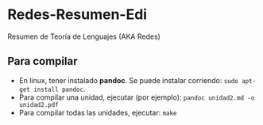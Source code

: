 # Redes-Resumen-Edi
Resumen de Teoría de Lenguajes (AKA Redes)

## Para compilar
* En linux, tener instalado **pandoc**. Se puede instalar corriendo: ```sudo apt-get install pandoc```.
* Para compilar una unidad, ejecutar (por ejemplo): ```pandoc unidad2.md -o unidad2.pdf```
* Para compilar todas las unidades, ejecutar: ```make```
